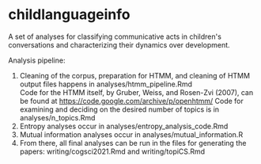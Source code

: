 # childlanguageinfo

A set of analyses for classifying communicative acts in children's conversations and characterizing their dynamics over development.

Analysis pipeline:
1. Cleaning of the corpus, preparation for HTMM, and cleaning of HTMM output files happens in analyses/htmm_pipeline.Rmd  
Code for the HTMM itself, by Gruber, Weiss, and Rosen-Zvi (2007), can be found at https://code.google.com/archive/p/openhtmm/ 
Code for examining and deciding on the desired number of topics is in analyses/n_topics.Rmd 
2. Entropy analyses occur in analyses/entropy_analysis_code.Rmd 
3. Mutual information analyses occur in analyses/mutual_information.R 
4. From there, all final analyses can be run in the files for generating the papers: writing/cogsci2021.Rmd and writing/topiCS.Rmd
